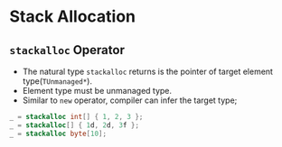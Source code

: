 # Stack Allocation

## `stackalloc` Operator

- The natural type `stackalloc` returns is the pointer of target element type(`TUnmanaged*`).
- Element type must be unmanaged type.
- Similar to `new` operator, compiler can infer the target type;

```cs
_ = stackalloc int[] { 1, 2, 3 };
_ = stackalloc[] { 1d, 2d, 3f };
_ = stackalloc byte[10];
```
